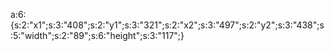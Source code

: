 a:6:{s:2:"x1";s:3:"408";s:2:"y1";s:3:"321";s:2:"x2";s:3:"497";s:2:"y2";s:3:"438";s:5:"width";s:2:"89";s:6:"height";s:3:"117";}